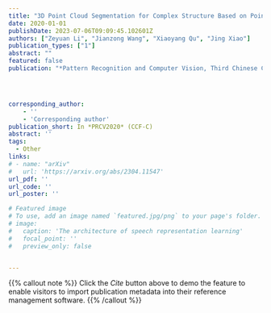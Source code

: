 ```yaml
---
title: "3D Point Cloud Segmentation for Complex Structure Based on PointSIFT"
date: 2020-01-01
publishDate: 2023-07-06T09:09:45.102601Z
authors: ["Zeyuan Li", "Jianzong Wang", "Xiaoyang Qu", "Jing Xiao"]
publication_types: ["1"]
abstract: ""
featured: false
publication: "*Pattern Recognition and Computer Vision, Third Chinese Conference*"




corresponding_author:
    - ''
    - 'Corresponding author'
publication_short: In *PRCV2020* (CCF-C)
abstract: ''
tags:
  - Other
links:
# - name: "arXiv"
#   url: 'https://arxiv.org/abs/2304.11547'
url_pdf: ''
url_code: ''
url_poster: ''

# Featured image
# To use, add an image named `featured.jpg/png` to your page's folder.
# image:
#   caption: 'The architecture of speech representation learning'
#   focal_point: ''
#   preview_only: false


---
```


{{% callout note %}}
Click the _Cite_ button above to demo the feature to enable visitors to import publication metadata into their reference management software.
{{% /callout %}}



